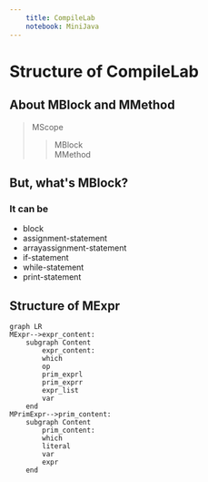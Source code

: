 ```yaml
---
    title: CompileLab
    notebook: MiniJava
---
```


# Structure of CompileLab

## About MBlock and MMethod
> MScope
>> MBlock <br>
>> MMethod

## But, what's MBlock?
### It can be
- block
- assignment-statement
- arrayassignment-statement
- if-statement
- while-statement
- print-statement

## Structure of MExpr

```mermaid
graph LR
MExpr-->expr_content:
    subgraph Content
        expr_content:
        which
        op
        prim_exprl
        prim_exprr
        expr_list
        var
    end
MPrimExpr-->prim_content:
    subgraph Content
        prim_content:
        which
        literal
        var
        expr
    end
```